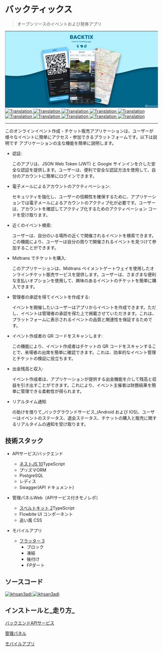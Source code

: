# バックティックス

> オープンソースのイベントおよび発券アプリ

<img src="assets/social_preview.png">

<a href="./README.md">
  <img alt="Translation" src="https://img.shields.io/badge/Bahasa_Indonesia-blue?style=for-the-badge&logo=googletranslate&logoColor=blue&labelColor=white">
</a>
<a href="./README.en.md">
  <img alt="Translation" src="https://img.shields.io/badge/English-blue?style=for-the-badge&logo=googletranslate&logoColor=blue&labelColor=white">
</a>
<a href="./README.zh-CN.md">
  <img alt="Translation" src="https://img.shields.io/badge/简体中文-blue?style=for-the-badge&logo=googletranslate&logoColor=blue&labelColor=white">
</a>
<a href="./README.ja.md">
  <img alt="Translation" src="https://img.shields.io/badge/日本語-blue?style=for-the-badge&logo=googletranslate&logoColor=blue&labelColor=white">
</a>
<a href="./README.ar.md">
  <img alt="Translation" src="https://img.shields.io/badge/Arabic_عربي-blue?style=for-the-badge&logo=googletranslate&logoColor=blue&labelColor=white">
</a>
<a href="./README.pt.md">
  <img alt="Translation" src="https://img.shields.io/badge/Português-blue?style=for-the-badge&logo=googletranslate&logoColor=blue&labelColor=white">
</a>
<a href="./README.es.md">
  <img alt="Translation" src="https://img.shields.io/badge/Español-blue?style=for-the-badge&logo=googletranslate&logoColor=blue&labelColor=white">
</a>
<a href="./README.fr.md">
  <img alt="Translation" src="https://img.shields.io/badge/Français-blue?style=for-the-badge&logo=googletranslate&logoColor=blue&labelColor=white">
</a>
<a href="./README.vi.md">
  <img alt="Translation" src="https://img.shields.io/badge/Tiếng_Việt-blue?style=for-the-badge&logo=googletranslate&logoColor=blue&labelColor=white">
</a>
<a href="./README.hi.md">
  <img alt="Translation" src="https://img.shields.io/badge/Hindi_हिंदी-blue?style=for-the-badge&logo=googletranslate&logoColor=blue&labelColor=white">
</a>

* * *

このオンラインイベント作成・チケット販売アプリケーションは、ユーザーが様々なイベントに簡単にアクセス・参加できるプラットフォームです。以下は説明です
アプリケーションの主な機能を簡単に説明します。

-   認証:

    このアプリは、JSON Web Token (JWT) と Google サインインを介した安全な認証を提供します。ユーザーは、便利で安全な認証方法を使用して、自分のアカウントに簡単にログインできます。

-   電子メールによるアカウントのアクティベーション:

    セキュリティを強化し、ユーザーの信頼性を確保するために、アプリケーションでは電子メールによるアカウントのアクティブ化が必要です。ユーザーは、アカウントを確認してアクティブ化するためのアクティベーション コードを受け取ります。

-   近くのイベント検索:

    ユーザーは、自分のいる場所の近くで開催されるイベントを検索できます。この機能により、ユーザーは自分の周りで開催されるイベントを見つけて参加することができます。

-   Midtrans でチケットを購入:

    このアプリケーションは、Midtrans ペイメントゲートウェイを使用したオンラインチケット販売サービスを提供します。ユーザーは、さまざまな便利な支払いオプションを使用して、興味のあるイベントのチケットを簡単に購入できます。

-   管理者の承認を得てイベントを作成する:

    イベントを開催したいユーザーはアプリからイベントを作成できます。ただし、イベントは管理者の承認を得た上で掲載させていただきます。これは、プラットフォームに表示されるイベントの品質と関連性を保証するためです。

-   イベント作成者の QR コードをスキャンします:

    この機能により、イベント作成者はチケットの QR コードをスキャンすることで、来場者の出席を簡単に確認できます。これは、効率的なイベント管理とチケットの検証に役立ちます。

-   出金残高と収入:

    イベント作成者は、アプリケーションが提供する出金機能を介して残高と収益を引き出すことができます。これにより、イベント主催者は財務結果を簡単に管理できる柔軟性が得られます。

-   リアルタイム通知

    の助けを借りて_バックグラウンドサービス_(Android および IOS)、ユーザーはイベントのステータス、退会ステータス、チケットの購入と販売に関するリアルタイムの通知を受け取ります。

## 技術スタック

-   APIサービス/バックエンド

    -   [ネストJS 10](https://nestjs.com/)TypeScript
    -   プリズマORM
    -   PostgreSQL
    -   レディス
    -   Swagger(API ドキュメント)

-   管理パネルWeb（APIサービス付きモノレポ）

    -   [スベルトキット 2](https://kit.svelte.dev/)TypeScript
    -   Flowbite UI コンポーネント
    -   追い風 CSS

-   モバイルアプリ

    -   [フラッター 3](https://flutter.dev/)
        -   ブロック
        -   凍結
        -   後付け
        -   FPダート

## ソースコード

<a href="https://github.com/ikhsan3adi/backtix-app">
  <img height='25em' src="https://img.shields.io/badge/BackTix_App-027DFD?style=for-the-badge&logo=github&logoColor=white" title="ikhsan3adi" />
</a>

<a href="https://github.com/ikhsan3adi/backtix-service">
  <img height='25em' src="https://img.shields.io/badge/BackTix_Api_Service & Admin panel-ea2845?style=for-the-badge&logo=github&logoColor=white" title="ikhsan3adi" />
</a>

## インストールと_走り方_

[バックエンドAPIサービス](docs/api-service.md)

[管理パネル](docs/admin-panel.md)

[モバイルアプリ](docs/mobile-app.md)
